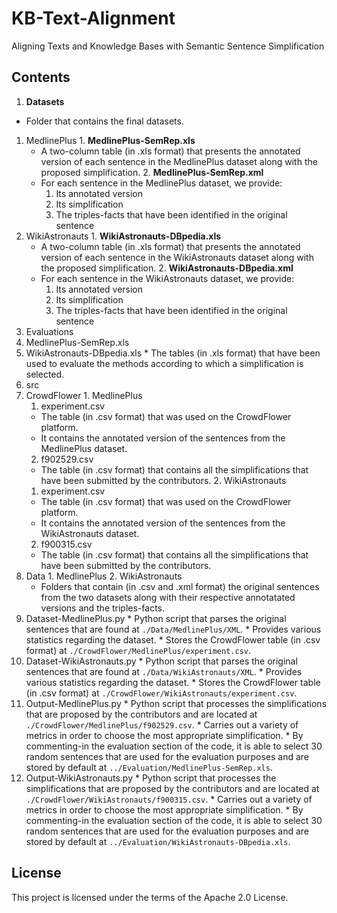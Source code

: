 # KB-Text-Alignment
Aligning Texts and Knowledge Bases with Semantic Sentence Simplification
## Contents
1. **Datasets**
  * Folder that contains the final datasets.
  1. MedlinePlus
    1. **MedlinePlus-SemRep.xls**
      * A two-column table (in .xls format) that presents the annotated version of each sentence in the MedlinePlus dataset along with the proposed simplification.
    2. **MedlinePlus-SemRep.xml**
      * For each sentence in the MedlinePlus dataset, we provide:
        1. Its annotated version
        2. Its simplification
        3. The triples-facts that have been identified in the original sentence
  2. WikiAstronauts
    1. **WikiAstronauts-DBpedia.xls**
      * A two-column table (in .xls format) that presents the annotated version of each sentence in the WikiAstronauts dataset along with the proposed simplification.
    2. **WikiAstronauts-DBpedia.xml**
      * For each sentence in the WikiAstronauts dataset, we provide:
        1. Its annotated version
        2. Its simplification
        3. The triples-facts that have been identified in the original sentence
2. Evaluations
  1. MedlinePlus-SemRep.xls
  2. WikiAstronauts-DBpedia.xls
    * The tables (in .xls format) that have been used to evaluate the methods according to which a simplification is selected.
3. src
  1. CrowdFlower
    1. MedlinePlus
      1. experiment.csv 
        * The table (in .csv format) that was used on the CrowdFlower platform. 
        * It contains the annotated version of the sentences from the MedlinePlus dataset.
      2. f902529.csv
        * The table (in .csv format) that contains all the simplifications that have been submitted by the contributors.
    2. WikiAstronauts
      1. experiment.csv 
        * The table (in .csv format) that was used on the CrowdFlower platform.
        * It contains the annotated version of the sentences from the WikiAstronauts dataset.
      2. f900315.csv
        * The table (in .csv format) that contains all the simplifications that have been submitted by the contributors.
  2. Data
    1. MedlinePlus
    2. WikiAstronauts
      * Folders that contain (in .csv and .xml format) the original sentences from the two datasets along with their respective annotatated versions and the triples-facts.
  3. Dataset-MedlinePlus.py
    * Python script that parses the original sentences that are found at ```./Data/MedlinePlus/XML```.
    * Provides various statistics regarding the dataset.
    * Stores the CrowdFlower table (in .csv format) at ```./CrowdFlower/MedlinePlus/experiment.csv```.
  4. Dataset-WikiAstronauts.py
    * Python script that parses the original sentences that are found at ```./Data/WikiAstronauts/XML```.
    * Provides various statistics regarding the dataset.
    * Stores the CrowdFlower table (in .csv format) at ```./CrowdFlower/WikiAstronauts/experiment.csv```.
  5. Output-MedlinePlus.py
    * Python script that processes the simplifications that are proposed by the contributors and are located at ```./CrowdFlower/MedlinePlus/f902529.csv```.
    * Carries out a variety of metrics in order to choose the most appropriate simplification.
    * By commenting-in the evaluation section of the code, it is able to select 30 random sentences that are used for the evaluation purposes and are stored by default at ```../Evaluation/MedlinePlus-SemRep.xls```.
  6. Output-WikiAstronauts.py
    * Python script that processes the simplifications that are proposed by the contributors and are located at ```./CrowdFlower/WikiAstronauts/f900315.csv```.
    * Carries out a variety of metrics in order to choose the most appropriate simplification.
    * By commenting-in the evaluation section of the code, it is able to select 30 random sentences that are used for the evaluation purposes and are stored by default at ```../Evaluation/WikiAstronauts-DBpedia.xls```.

## License
This project is licensed under the terms of the Apache 2.0 License.
